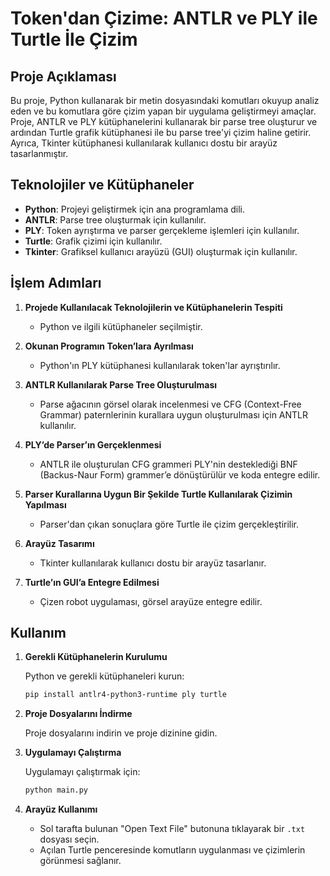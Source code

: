 
# Token'dan Çizime: ANTLR ve PLY ile Turtle İle Çizim

## Proje Açıklaması

Bu proje, Python kullanarak bir metin dosyasındaki komutları okuyup analiz eden ve bu komutlara göre çizim yapan bir uygulama geliştirmeyi amaçlar. Proje, ANTLR ve PLY kütüphanelerini kullanarak bir parse tree oluşturur ve ardından Turtle grafik kütüphanesi ile bu parse tree'yi çizim haline getirir. Ayrıca, Tkinter kütüphanesi kullanılarak kullanıcı dostu bir arayüz tasarlanmıştır.

## Teknolojiler ve Kütüphaneler

- **Python**: Projeyi geliştirmek için ana programlama dili.
- **ANTLR**: Parse tree oluşturmak için kullanılır.
- **PLY**: Token ayrıştırma ve parser gerçekleme işlemleri için kullanılır.
- **Turtle**: Grafik çizimi için kullanılır.
- **Tkinter**: Grafiksel kullanıcı arayüzü (GUI) oluşturmak için kullanılır.

## İşlem Adımları

1. **Projede Kullanılacak Teknolojilerin ve Kütüphanelerin Tespiti**
   - Python ve ilgili kütüphaneler seçilmiştir.

2. **Okunan Programın Token’lara Ayrılması**
   - Python'ın PLY kütüphanesi kullanılarak token'lar ayrıştırılır.

3. **ANTLR Kullanılarak Parse Tree Oluşturulması**
   - Parse ağacının görsel olarak incelenmesi ve CFG (Context-Free Grammar) paternlerinin kurallara uygun oluşturulması için ANTLR kullanılır.

4. **PLY’de Parser’ın Gerçeklenmesi**
   - ANTLR ile oluşturulan CFG grammeri PLY'nin desteklediği BNF (Backus-Naur Form) grammer’e dönüştürülür ve koda entegre edilir.

5. **Parser Kurallarına Uygun Bir Şekilde Turtle Kullanılarak Çizimin Yapılması**
   - Parser'dan çıkan sonuçlara göre Turtle ile çizim gerçekleştirilir.

6. **Arayüz Tasarımı**
   - Tkinter kullanılarak kullanıcı dostu bir arayüz tasarlanır.

7. **Turtle’ın GUI’a Entegre Edilmesi**
   - Çizen robot uygulaması, görsel arayüze entegre edilir.

## Kullanım

1. **Gerekli Kütüphanelerin Kurulumu**

   Python ve gerekli kütüphaneleri kurun:
   ```bash
   pip install antlr4-python3-runtime ply turtle
   ```

2. **Proje Dosyalarını İndirme**

   Proje dosyalarını indirin ve proje dizinine gidin.

3. **Uygulamayı Çalıştırma**

   Uygulamayı çalıştırmak için:
   ```bash
   python main.py
   ```

4. **Arayüz Kullanımı**

   - Sol tarafta bulunan "Open Text File" butonuna tıklayarak bir `.txt` dosyası seçin.
   - Açılan Turtle penceresinde komutların uygulanması ve çizimlerin görünmesi sağlanır.
